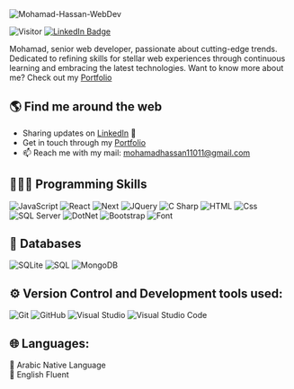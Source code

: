 <img src="https://github.com/Mohamad11011/Mohamad11011/assets/107344706/fda929f7-4864-4dd8-8357-c27fde522e6e"  alt="Mohamad-Hassan-WebDev">


![Visitor](https://visitor-badge.laobi.icu/badge?page_id=Mohamad11011)
[![LinkedIn Badge](https://img.shields.io/badge/LinkedIn-Profile-informational?style=flat&logo=linkedin&logoColor=white&color=0D76A8)](https://www.linkedin.com/in/moh11011/)
<p>
Mohamad, senior web developer, passionate about cutting-edge trends. Dedicated to refining skills for stellar web experiences through continuous learning and embracing the latest technologies.
Want to know more about me? Check out my <a href="https://mohamadhassan.com"> Portfolio</a> 
</p>

## 🌎 Find me around the web 
- Sharing updates on <a href="https://www.linkedin.com/in/moh11011/">LinkedIn</a> 💼
- Get in touch through my <a href="https://mohamadhassan.com"/> Portfolio</a> 
- 📫 Reach me with my mail: mohamadhassan11011@gmail.com




## 👨🏻‍💻 Programming Skills
<p>
  <img alt="JavaScript" src="https://img.shields.io/badge/JavaScript-F7DF1E?logo=javascript&logoColor=white&style=flat" />
  <img alt="React" src="https://img.shields.io/badge/React-61DAFB?style=for-the-badge&logo=react&logoColor=white&style=flat" />
  <img alt="Next" src="https://img.shields.io/badge/Next.js-000000?style=for-the-badge&logo=next.js&logoColor=white&style=flat" />
  <img alt="JQuery" src="https://img.shields.io/badge/jQuery-0769AD?style=for-the-badge&logo=jquery&logoColor=white&style=flat" />
  <img alt="C Sharp" src="https://img.shields.io/badge/C%23-239120?logo=c-sharp&logoColor=white&style=flat" />
  <img alt="HTML" src="https://img.shields.io/badge/HTML-E34F26?logo=html5&logoColor=white&style=flat" />
  <img alt="Css" src="https://img.shields.io/badge/CSS-1572B6?logo=css3&logoColor=white&style=flat" />
  <img alt="SQL Server" src="https://img.shields.io/badge/SQL Server-CC2927?logo=microsoft+sql+server&logoColor=white&style=flat" />
  <img alt="DotNet" src="https://img.shields.io/badge/.NET-512BD4?style=for-the-badge&logo=dotnet&logoColor=white&style=flat" />
  <img alt="Bootstrap" src="https://img.shields.io/badge/Bootstrap-7952B3?&logo=bootstrap&logoColor=white&style=flat"/>
  <img alt="Font" src="https://img.shields.io/badge/Font_Awesome-339AF0?style=for-the-badge&logo=fontawesome&logoColor=white&style=flat"/>

</p>

## 💾 Databases
<p>
   <img alt="SQLite" src="https://img.shields.io/badge/SQLite-07405E?style=for-the-badge&logo=sqlite&logoColor=white&style=flat" />
   <img alt="SQL" src="https://img.shields.io/badge/MySQL-005C84?style=for-the-badge&logo=mysql&logoColor=white&style=flat" />
   <img alt="MongoDB" src="https://img.shields.io/badge/MongoDb-005C84?style=for-the-badge&logo=MongoDb&logoColor=white&style=flat" />
  
</p>


## ⚙️ Version Control and Development tools used:
<p>
  <img alt="Git" src="https://img.shields.io/badge/Git-F05032?logo=git&logoColor=white&style=flat" />
  <img alt="GitHub" src="https://img.shields.io/badge/GitHub-181717?logo=github&logoColor=white&style=flat" />
  <img alt="Visual Studio" src="https://img.shields.io/badge/Visual Studio-5C2D91?logo=visual+studio&logoColor=white&style=flat" />
  <img alt="Visual Studio Code" src="https://img.shields.io/badge/Visual Studio Code-007ACC?logo=visual+studio+code&logoColor=white&style=flat" />
</p>

## 🌐 Languages:
<p>
  🚩 Arabic Native Language
  <br/>
  🚩 English Fluent
</p>

<!---
Mohamad11011/Mohamad11011 is a ✨ special ✨ repository because its `README.md` (this file) appears on your GitHub profile.
You can click the Preview link to take a look at your changes.
--->
